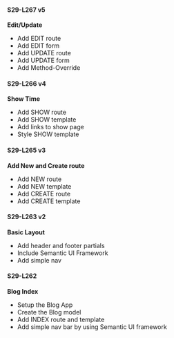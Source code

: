 #### S29-L267 v5
**Edit/Update**  
* Add EDIT route  
* Add EDIT form  
* Add UPDATE route  
* Add UPDATE form  
* Add Method-Override  

#### S29-L266 v4  
**Show Time**  
* Add SHOW route  
* Add SHOW template  
* Add links to show page  
* Style SHOW template  

#### S29-L265 v3  
**Add New and Create route**  
* Add NEW route  
* Add NEW template  
* Add CREATE route  
* Add CREATE template  

#### S29-L263 v2  
**Basic Layout**  
* Add header and footer partials  
* Include Semantic UI Framework   
* Add simple nav  

#### S29-L262  
**Blog Index**  
* Setup the Blog App  
* Create the Blog model  
* Add INDEX route and template  
* Add simple nav bar by using Semantic UI framework  